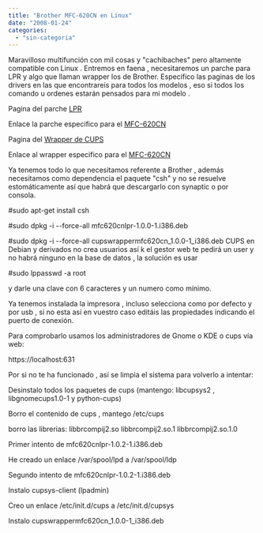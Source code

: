```yaml
---
title: "Brother MFC-620CN en Linux"
date: "2008-01-24"
categories: 
  - "sin-categoria"
---
```


Maravilloso multifunción con mil cosas y "cachibaches" pero altamente compatible con Linux . Entremos en faena , necesitaremos un parche para LPR y algo que llaman wrapper los de Brother. Especifico las paginas de los drivers en las que encontrareis para todos los modelos , eso si todos los comando u ordenes estarán pensados para mi modelo .

Pagina del parche [LPR](https://solutions.brother.com/linux/sol/printer/linux/lpr_drivers.html)

Enlace la parche especifico para el [MFC\-620CN](https://solutions.brother.com/Library/sol/printer/linux/rpmfiles/lpr_debian/mfc620cnlpr-1.0.2-1.i386.deb)

Pagina del [Wrapper de CUPS](https://solutions.brother.com/linux/sol/printer/linux/cups_drivers.html)

Enlace al wrapper especifico para el [MFC\-620CN](https://solutions.brother.com/Library/sol/printer/linux/rpmfiles/cups_wrapper/cupswrapperMFC620CN-1.0.2-3.i386.deb)

Ya tenemos todo lo que necesitamos referente a Brother , además necesitamos como dependencia el paquete "csh" y no se resuelve estomáticamente así que habrá que descargarlo con synaptic o por consola.

#sudo apt\-get install csh

#sudo dpkg -i --force\-all mfc620cnlpr-1.0.0-1.i386.deb

#sudo dpkg -i --force\-all cupswrappermfc620cn\_1.0.0-1\_i386.deb CUPS en Debian y derivados no crea usuarios así k el gestor web te pedirá un user y no habrá ninguno en la base de datos , la solución es usar

#sudo lppasswd -a root

y darle una clave con 6 caracteres y un numero como mínimo.

Ya tenemos instalada la impresora , incluso selecciona como por defecto y por usb , si no esta así en vuestro caso editáis las propiedades indicando el puerto de conexión.

Para comprobarlo usamos los administradores de Gnome o KDE o cups vía web:

https://localhost:631

Por si no te ha funcionado , así se limpia el sistema para volverlo a intentar:

Desinstalo todos los paquetes de cups (mantengo: libcupsys2 , libgnomecups1.0-1 y python-cups)

Borro el contenido de cups , mantego /etc/cups

borro las librerias: libbrcompij2.so libbrcompij2.so.1 libbrcompij2.so.1.0

Primer intento de mfc620cnlpr-1.0.2-1.i386.deb

He creado un enlace /var/spool/lpd a /var/spool/ldp

Segundo intento de mfc620cnlpr-1.0.2-1.i386.deb

Instalo cupsys-client (lpadmin)

Creo un enlace /etc/init.d/cups a /etc/init.d/cupsys

Instalo cupswrappermfc620cn\_1.0.0-1\_i386.deb
